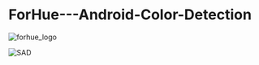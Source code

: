 # ForHue---Android-Color-Detection
![forhue_logo](https://github.com/rskl1999/ForHue---Android-Color-Detection/assets/127722354/127752c2-288c-4f55-a475-369442724d02)

![SAD](https://github.com/rskl1999/ForHue---Android-Color-Detection/assets/127722354/e7923350-648f-419d-af58-59cc9b4b5a08)
